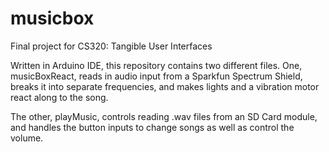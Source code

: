 # musicbox
Final project for CS320: Tangible User Interfaces

Written in Arduino IDE, this repository contains two different files. One, musicBoxReact, reads in audio input from a Sparkfun Spectrum Shield, breaks it into separate frequencies, and makes lights and a vibration motor react along to the song.

The other, playMusic, controls reading .wav files from an SD Card module, and handles the button inputs to change songs as well as control the volume.
